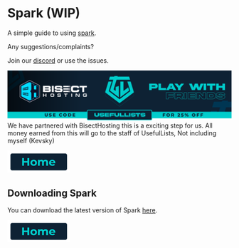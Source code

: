 # Spark (WIP)

A simple guide to using [spark](https://modrinth.com/mod/spark).

Any suggestions/complaints?

Join our [discord](https://discord.gg/8nzHYhVUQS) or use the issues.

[![Bisect Hosting Image](https://raw.githubusercontent.com/TheUsefulLists/assets/main/Images/Promo.png)](https://bisecthosting.com/UsefulLists)
We have partnered with BisectHosting this is a exciting step for us. All money earned from this will go to the staff of UsefulLists, Not including myself (Kevsky)

[![Home](/images/button_small/home.png)](/README.md)

## Downloading Spark

You can download the latest version of Spark [here](https://spark.lucko.me/download).

[![Home](/images/button_small/home.png)](/README.md)